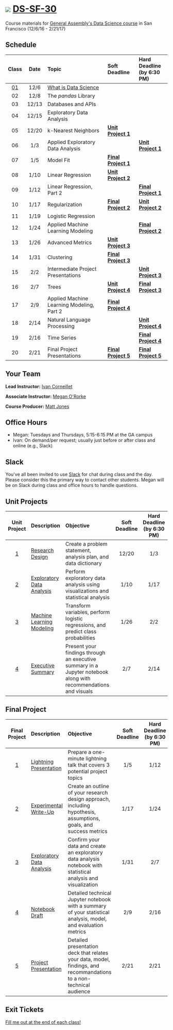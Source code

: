 # ![](https://ga-dash.s3.amazonaws.com/production/assets/logo-9f88ae6c9c3871690e33280fcf557f33.png) [DS-SF-30](https://github.com/ga-students/DS-SF-30)

Course materials for [General Assembly's Data Science course](https://generalassemb.ly/education/data-science/san-francisco) in San Francisco (12/6/16 - 2/21/17)

## Schedule

| Class | Date | Topic | Soft Deadline | Hard Deadline<br/>(by 6:30 PM) |
|:---:|:---:|:---|:---|:---|
| [01](./classes/01) | 12/6 | [What is Data Science](./classes/01) | | |
| 02 | 12/8 | The _pandas_ Library | | |
| 03 | 12/13 | Databases and APIs | | |
| 04 | 12/15 | Exploratory Data Analysis | | |
| 05 | 12/20 | k-Nearest Neighbors | **[Unit Project 1](./unit-project/1)** | |
| 06 | 1/3 | Applied Exploratory Data Analysis | | **[Unit Project 1](./unit-project/1)** |
| 07 | 1/5 | Model Fit | **[Final Project 1](./final-project/1)** | |
| 08 | 1/10 | Linear Regression | **[Unit Project 2](./unit-project/2)** | |
| 09 | 1/12 | Linear Regression, Part 2 | | **[Final Project 1](./final-project/1)** |
| 10 | 1/17 | Regularization | **[Final Project 2](./final-project/2)** | **[Unit Project 2](./unit-project/2)** |
| 11 | 1/19 | Logistic Regression | | |
| 12 | 1/24 | Applied Machine Learning Modeling | | **[Final Project 2](./final-project/2)** |
| 13 | 1/26 | Advanced Metrics | **[Unit Project 3](./unit-project/3)** | |
| 14 | 1/31 | Clustering | **[Final Project 3](./final-project/3)** | |
| 15 | 2/2 | Intermediate Project Presentations | | **[Unit Project 3](./unit-project/3)** |
| 16 | 2/7 | Trees | **[Unit Project 4](./unit-project/4)** | **[Final Project 3](./final-project/3)** |
| 17 | 2/9 | Applied Machine Learning Modeling, Part 2 | **[Final Project 4](./final-project/4)** | |
| 18 | 2/14 | Natural Language Processing | | **[Unit Project 4](./unit-project/4)** |
| 19 | 2/16 | Time Series | | **[Final Project 4](./final-project/4)** |
| 20 | 2/21 | Final Project Presentations | **[Final Project 5](./final-project/5)** | **[Final Project 5](./final-project/5)** |

## Your Team

**Lead Instructor:** [Ivan Corneillet](mailto:ivan@paspeur.com)

**Associate Instructor:** [Megan O'Rorke](mailto:megororke@gmail.com)

**Course Producer:** [Matt Jones](mailto:studentservicesSF@ga.co)

## Office Hours

- Megan: Tuesdays and Thursdays, 5:15-6:15 PM at the GA campus
- Ivan: On demand/per request; usually just before or after class and online (e.g., Slack)

## Slack

You've all been invited to use [Slack](https://ds-sf-30.slack.com) for chat during class and the day.  Please consider this the primary way to contact other students.  Megan will be on Slack during class and office hours to handle questions.

## Unit Projects

| Unit Project | Description | Objective | Soft Deadline | Hard Deadline<br/>(by 6:30 PM) |
|:---:|:---|:---|:---:|:---:|
| [1](./unit-project/1) | [Research Design](./unit-project/1) | Create a problem statement, analysis plan, and data dictionary | 12/20 | 1/3 |
| [2](./unit-project/2) | [Exploratory Data Analysis](./unit-project/2) | Perform exploratory data analysis using visualizations and statistical analysis | 1/10 | 1/17 |
| [3](./unit-project/3) | [Machine Learning Modeling](./unit-project/3) | Transform variables, perform logistic regressions, and predict class probabilities | 1/26 | 2/2 |
| [4](./unit-project/4) | [Executive Summary](./unit-project/4) | Present your findings through an executive summary in a Jupyter notebook along with recommendations and visuals | 2/7 | 2/14 |

## Final Project

| Final Project | Description | Objective | Soft Deadline | Hard Deadline<br/>(by 6:30 PM) |
|:---:|:---|:---|:---:|:---:|
| [1](./final-project/1) | [Lightning Presentation](./final-project/1) | Prepare a one-minute lightning talk that covers 3 potential project topics | 1/5 | 1/12 |
| [2](./final-project/2) | [Experimental Write-Up](./final-project/2) | Create an outline of your research design approach, including hypothesis, assumptions, goals, and success metrics | 1/17 | 1/24 |
| [3](./final-project/3) | [Exploratory Data Analysis](./final-project/3) | Confirm your data and create an exploratory data analysis notebook with statistical analysis and visualization | 1/31 | 2/7 |
| [4](./final-project/4) | [Notebook Draft](./final-project/4) | Detailed technical Jupyter notebook with a summary of your statistical analysis, model, and evaluation metrics | 2/9 | 2/16 |
| [5](./final-project/5) | [Project Presentation](./final-project/5) | Detailed presentation deck that relates your data, model, findings, and recommandations to a non-technical audience | 2/21 | 2/21 |

## Exit Tickets

[Fill me out at the end of each class!](http://tiny.cc/ds-sf-30)
